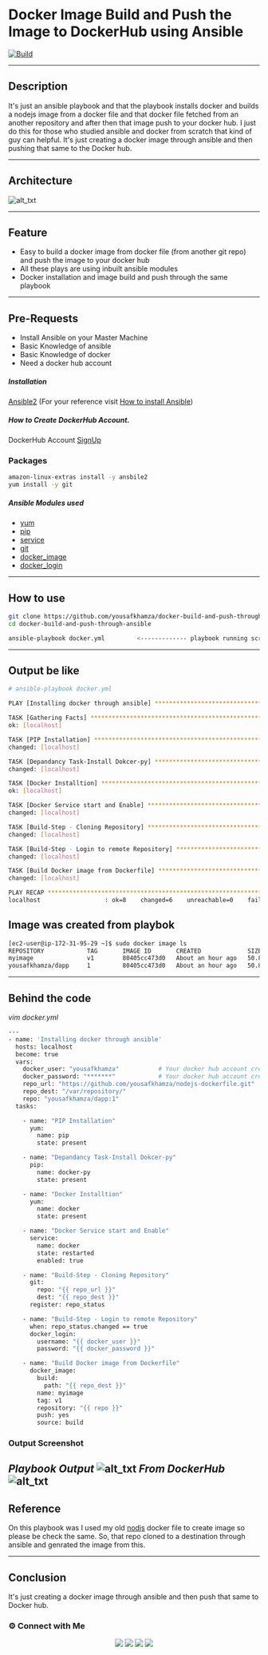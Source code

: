# Docker Image Build and Push the Image to DockerHub using Ansible 
[![Build](https://travis-ci.org/joemccann/dillinger.svg?branch=master)](https://travis-ci.org/joemccann/dillinger)

---
## Description
It's just an ansible playbook and that the playbook installs docker and builds a nodejs image from a docker file and that docker file fetched from an another repository and after then that image push to your docker hub. I just do this for those who studied ansible and docker from scratch that kind of guy can helpful. It's just creating a docker image through ansible and then pushing that same to the Docker hub.

----
## Architecture
![alt_txt](https://i.ibb.co/2hH3503/arch.jpg)

----
## Feature
- Easy to build a docker image from docker file (from another git repo) and push the image to your docker hub
- All these plays are using inbuilt ansible modules 
- Docker installation and image build and push through the same playbook

----
## Pre-Requests
- Install Ansible on your Master Machine
- Basic Knowledge of ansible
- Basic Knowledge of docker
- Need a docker hub account

##### Installation
[Ansible2](https://docs.ansible.com/ansible/2.3/index.html) (For your reference visit [How to install Ansible](https://docs.ansible.com/ansible/latest/installation_guide/intro_installation.html))

##### How to Create DockerHub Account.
DockerHub Account [SignUp]("https://hub.docker.com/signup")

### Packages 
```sh
amazon-linux-extras install -y ansbile2
yum install -y git
```

##### Ansible Modules used
- [yum](https://docs.ansible.com/ansible/latest/collections/ansible/builtin/yum_module.html) 
- [pip](https://docs.ansible.com/ansible/latest/collections/ansible/builtin/pip_module.html)
- [service](https://docs.ansible.com/ansible/latest/collections/ansible/builtin/service_module.html)
- [git](https://docs.ansible.com/ansible/latest/collections/ansible/builtin/git_module.html)
- [docker_image](https://docs.ansible.com/ansible/2.8/modules/docker_image_module.html)
- [docker_login](https://docs.ansible.com/ansible/2.9/modules/docker_login_module.html)
----
## How to use
```sh
git clone https://github.com/yousafkhamza/docker-build-and-push-through-ansible.git
cd docker-build-and-push-through-ansible
```
```sh
ansible-playbook docker.yml         <------------- playbook running script
```

----
## Output be like
```sh
# ansible-playbook docker.yml

PLAY [Installing docker through ansible] ************************************************************************************************

TASK [Gathering Facts] ******************************************************************************************************************
ok: [localhost]

TASK [PIP Installation] *****************************************************************************************************************
changed: [localhost]

TASK [Depandancy Task-Install Dokcer-py] ************************************************************************************************
changed: [localhost]

TASK [Docker Installtion] ***************************************************************************************************************
ok: [localhost]

TASK [Docker Service start and Enable] **************************************************************************************************
changed: [localhost]

TASK [Build-Step - Cloning Repository] **************************************************************************************************
changed: [localhost]

TASK [Build-Step - Login to remote Repository] ******************************************************************************************
changed: [localhost]

TASK [Build Docker image from Dockerfile] ***********************************************************************************************
changed: [localhost]

PLAY RECAP ******************************************************************************************************************************
localhost                  : ok=8    changed=6    unreachable=0    failed=0    skipped=0    rescued=0    ignored=0

```
## Image was created from playbok
```sh
[ec2-user@ip-172-31-95-29 ~]$ sudo docker image ls
REPOSITORY            TAG       IMAGE ID       CREATED             SIZE
myimage               v1        80405cc473d0   About an hour ago   50.8MB
yousafkhamza/dapp     1         80405cc473d0   About an hour ago   50.8MB
```

----
## Behind the code
_vim docker.yml_
```sh
---
- name: 'Installing docker through ansible'
  hosts: localhost
  become: true
  vars:
    docker_user: "yousafkhamza"           # Your docker hub account credentials here.
    docker_password: "*******"            # Your docker hub account credentials here.
    repo_url: "https://github.com/yousafkhamza/nodejs-dockerfile.git"
    repo_dest: "/var/repository/"
    repo: "yousafkhamza/dapp:1"
  tasks:

    - name: "PIP Installation"
      yum:
        name: pip
        state: present

    - name: "Depandancy Task-Install Dokcer-py"
      pip:
        name: docker-py
        state: present

    - name: "Docker Installtion"
      yum:
        name: docker
        state: present

    - name: "Docker Service start and Enable"
      service:
        name: docker
        state: restarted
        enabled: true

    - name: "Build-Step - Cloning Repository"
      git:
        repo: "{{ repo_url }}"
        dest: "{{ repo_dest }}"
      register: repo_status

    - name: "Build-Step - Login to remote Repository"
      when: repo_status.changed == true
      docker_login:
        username: "{{ docker_user }}"
        password: "{{ docker_password }}"

    - name: "Build Docker image from Dockerfile"
      docker_image:
        build:
          path: "{{ repo_dest }}"
        name: myimage
        tag: v1
        repository: "{{ repo }}"
        push: yes
        source: build
```

### Output Screenshot
_Playbook Output_
![alt_txt](https://i.ibb.co/BsFBSNh/Screenshot-2021-10-29-165629.png)
_From DockerHub_
![alt_txt](https://i.ibb.co/zr8Kt0C/Screenshot-2021-10-29-181256.png)
----

## Reference
On this playbook was I used my old [nodjs](https://github.com/yousafkhamza/nodejs-dockerfile)  docker file to create image so please be check the same. So, that repo cloned to a destination through ansible and genrated the image from this.

----
## Conclusion
It's just creating a docker image through ansible and then push that same to Docker hub.

### ⚙️ Connect with Me 

<p align="center">
<a href="mailto:yousaf.k.hamza@gmail.com"><img src="https://img.shields.io/badge/Gmail-D14836?style=for-the-badge&logo=gmail&logoColor=white"/></a>
<a href="https://www.linkedin.com/in/yousafkhamza"><img src="https://img.shields.io/badge/LinkedIn-0077B5?style=for-the-badge&logo=linkedin&logoColor=white"/></a> 
<a href="https://www.instagram.com/yousafkhamza"><img src="https://img.shields.io/badge/Instagram-E4405F?style=for-the-badge&logo=instagram&logoColor=white"/></a>
<a href="https://wa.me/%2B917736720639?text=This%20message%20from%20GitHub."><img src="https://img.shields.io/badge/WhatsApp-25D366?style=for-the-badge&logo=whatsapp&logoColor=white"/></a><br />
